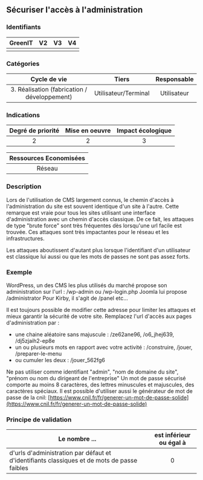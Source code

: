 ## Sécuriser l'accès à l'administration

### Identifiants

| GreenIT |  V2  |  V3  |  V4  |
|:-------:|:----:|:----:|:----:|
|      |   |   |      |

### Catégories

| Cycle de vie |  Tiers  |  Responsable  |
|:---------:|:----:|:----:|
| 3. Réalisation (fabrication / développement) | Utilisateur/Terminal | Utilisateur |

### Indications

| Degré de priorité |      Mise en oeuvre       |  Impact écologique    |
|:-------------------:|:-------------------------:|:---------------------:|
| 2 | 2 | 3 |

|Ressources Economisées                                      |
|:----------------------------------------------------------:|
|  Réseau   |

### Description

Lors de l'utilisation de CMS largement connus, le chemin d'accès à l'administration du site est souvent identique d'un site à l'autre.
Cette remarque est vraie pour tous les sites utilisant une interface d'administration avec un chemin d'accès classique.
De ce fait, les attaques de type "brute force" sont très fréquentes dès lorsqu'une url facile est trouvée.
Ces attaques sont très impactantes pour le réseau et les infrastructures.

Les attaques aboutissent d'autant plus lorsque l'identifiant d'un utilisateur est classique lui aussi ou que les mots de passes ne sont pas assez forts.


### Exemple
WordPress, un des CMS les plus utilisés du marché propose son administration sur l'url : /wp-admin ou /wp-login.php
Joomla lui propose /administrator
Pour Kirby, il s'agit de /panel
etc...

Il est toujours possible de modifier cette adresse pour limiter les attaques et mieux garantir la sécurité de votre site.
Remplacez l'url d'accès aux pages d'administration par :
- une chaine aléatoire sans majuscule  : /ze62ane96,  /o6_jhej639, /dj5zjaih2-ep8e
- un ou plusieurs mots en rapport avec votre activité : /construire,  /jouer, /preparer-le-menu
- ou cumuler les deux : /jouer_562fg6

Ne pas utiliser comme identifiant "admin", "nom de domaine du site", "prénom ou nom du dirigeant de l'entreprise"
Un mot de passe sécurisé comporte au moins 8 caractères, des lettres minuscules et majuscules, des caractères spéciaux.
Il est possible d'utiliser aussi le générateur de mot de passe de la cnil: [https://www.cnil.fr/fr/generer-un-mot-de-passe-solide](https://www.cnil.fr/fr/generer-un-mot-de-passe-solide)


### Principe de validation

| Le nombre ... | est inférieur ou égal à |
| ------------- | :---------------------: |
| d'urls d'administration par défaut et d'identifiants classiques et de mots de passe faibles  | 0 |

